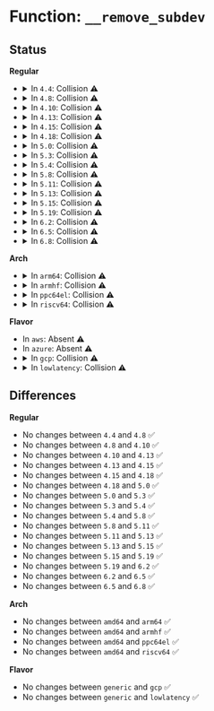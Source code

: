 # Function: <code>__remove_subdev</code>

## Status
<b>Regular</b>
<ul>
<li>
<details>
<summary>In <code>4.4</code>: Collision ⚠️</summary>

```c
int __remove_subdev(struct device *dev, void *unused);
```

**Collision:** Static-Static Collision

**Inline:** No

**Transformation:** False

**Instances:**

```
In drivers/mfd/da903x.c (ffffffff8158c0f0)
Location: drivers/mfd/da903x.c:451
Inline: False
```
```
In drivers/mfd/adp5520.c (ffffffff81593200)
Location: drivers/mfd/adp5520.c:195
Inline: False
```
```
In drivers/mfd/tps6586x.c (ffffffff815938b0)
Location: drivers/mfd/tps6586x.c:220
Inline: False
```
**Symbols:**

```
ffffffff8158c0f0-ffffffff8158c106: __remove_subdev (STB_LOCAL)
ffffffff81593200-ffffffff81593216: __remove_subdev (STB_LOCAL)
ffffffff815938b0-ffffffff815938c6: __remove_subdev (STB_LOCAL)
```
</details>
</li>
<li>
<details>
<summary>In <code>4.8</code>: Collision ⚠️</summary>

```c
int __remove_subdev(struct device *dev, void *unused);
```

**Collision:** Static-Static Collision

**Inline:** No

**Transformation:** False

**Instances:**

```
In drivers/mfd/da903x.c (ffffffff815e1340)
Location: drivers/mfd/da903x.c:451
Inline: False
```
```
In drivers/mfd/adp5520.c (ffffffff815e8040)
Location: drivers/mfd/adp5520.c:195
Inline: False
```
```
In drivers/mfd/tps6586x.c (ffffffff815e8730)
Location: drivers/mfd/tps6586x.c:220
Inline: False
```
**Symbols:**

```
ffffffff815e1340-ffffffff815e1356: __remove_subdev (STB_LOCAL)
ffffffff815e8040-ffffffff815e8056: __remove_subdev (STB_LOCAL)
ffffffff815e8730-ffffffff815e8746: __remove_subdev (STB_LOCAL)
```
</details>
</li>
<li>
<details>
<summary>In <code>4.10</code>: Collision ⚠️</summary>

```c
int __remove_subdev(struct device *dev, void *unused);
```

**Collision:** Static-Static Collision

**Inline:** No

**Transformation:** False

**Instances:**

```
In drivers/mfd/da903x.c (ffffffff8160dfe0)
Location: drivers/mfd/da903x.c:451
Inline: False
```
```
In drivers/mfd/adp5520.c (ffffffff81614e50)
Location: drivers/mfd/adp5520.c:195
Inline: False
```
```
In drivers/mfd/tps6586x.c (ffffffff81615540)
Location: drivers/mfd/tps6586x.c:220
Inline: False
```
**Symbols:**

```
ffffffff8160dfe0-ffffffff8160dff6: __remove_subdev (STB_LOCAL)
ffffffff81614e50-ffffffff81614e66: __remove_subdev (STB_LOCAL)
ffffffff81615540-ffffffff81615556: __remove_subdev (STB_LOCAL)
```
</details>
</li>
<li>
<details>
<summary>In <code>4.13</code>: Collision ⚠️</summary>

```c
int __remove_subdev(struct device *dev, void *unused);
```

**Collision:** Static-Static Collision

**Inline:** No

**Transformation:** False

**Instances:**

```
In drivers/mfd/da903x.c (ffffffff816220d0)
Location: drivers/mfd/da903x.c:451
Inline: False
```
```
In drivers/mfd/adp5520.c (ffffffff81628e40)
Location: drivers/mfd/adp5520.c:195
Inline: False
```
```
In drivers/mfd/tps6586x.c (ffffffff816294f0)
Location: drivers/mfd/tps6586x.c:220
Inline: False
```
**Symbols:**

```
ffffffff816220d0-ffffffff816220e6: __remove_subdev (STB_LOCAL)
ffffffff81628e40-ffffffff81628e56: __remove_subdev (STB_LOCAL)
ffffffff816294f0-ffffffff81629506: __remove_subdev (STB_LOCAL)
```
</details>
</li>
<li>
<details>
<summary>In <code>4.15</code>: Collision ⚠️</summary>

```c
int __remove_subdev(struct device *dev, void *unused);
```

**Collision:** Static-Static Collision

**Inline:** No

**Transformation:** False

**Instances:**

```
In drivers/mfd/da903x.c (ffffffff8168a910)
Location: drivers/mfd/da903x.c:451
Inline: False
```
```
In drivers/mfd/adp5520.c (ffffffff81691750)
Location: drivers/mfd/adp5520.c:195
Inline: False
```
```
In drivers/mfd/tps6586x.c (ffffffff81691e10)
Location: drivers/mfd/tps6586x.c:220
Inline: False
```
**Symbols:**

```
ffffffff8168a910-ffffffff8168a926: __remove_subdev (STB_LOCAL)
ffffffff81691750-ffffffff81691766: __remove_subdev (STB_LOCAL)
ffffffff81691e10-ffffffff81691e26: __remove_subdev (STB_LOCAL)
```
</details>
</li>
<li>
<details>
<summary>In <code>4.18</code>: Collision ⚠️</summary>

```c
int __remove_subdev(struct device *dev, void *unused);
```

**Collision:** Static-Static Collision

**Inline:** No

**Transformation:** False

**Instances:**

```
In drivers/mfd/da903x.c (ffffffff816c69c0)
Location: drivers/mfd/da903x.c:451
Inline: False
```
```
In drivers/mfd/adp5520.c (ffffffff816cd870)
Location: drivers/mfd/adp5520.c:195
Inline: False
```
```
In drivers/mfd/tps6586x.c (ffffffff816cdf40)
Location: drivers/mfd/tps6586x.c:220
Inline: False
```
**Symbols:**

```
ffffffff816c69c0-ffffffff816c69d6: __remove_subdev (STB_LOCAL)
ffffffff816cd870-ffffffff816cd886: __remove_subdev (STB_LOCAL)
ffffffff816cdf40-ffffffff816cdf56: __remove_subdev (STB_LOCAL)
```
</details>
</li>
<li>
<details>
<summary>In <code>5.0</code>: Collision ⚠️</summary>

```c
int __remove_subdev(struct device *dev, void *unused);
```

**Collision:** Static-Static Collision

**Inline:** No

**Transformation:** False

**Instances:**

```
In drivers/mfd/da903x.c (ffffffff816e7de0)
Location: drivers/mfd/da903x.c:451
Inline: False
```
```
In drivers/mfd/adp5520.c (ffffffff816eee30)
Location: drivers/mfd/adp5520.c:195
Inline: False
```
```
In drivers/mfd/tps6586x.c (ffffffff816ef560)
Location: drivers/mfd/tps6586x.c:220
Inline: False
```
**Symbols:**

```
ffffffff816e7de0-ffffffff816e7df6: __remove_subdev (STB_LOCAL)
ffffffff816eee30-ffffffff816eee46: __remove_subdev (STB_LOCAL)
ffffffff816ef560-ffffffff816ef576: __remove_subdev (STB_LOCAL)
```
</details>
</li>
<li>
<details>
<summary>In <code>5.3</code>: Collision ⚠️</summary>

```c
int __remove_subdev(struct device *dev, void *unused);
```

**Collision:** Static-Static Collision

**Inline:** No

**Transformation:** False

**Instances:**

```
In drivers/mfd/da903x.c (ffffffff817215c0)
Location: drivers/mfd/da903x.c:448
Inline: False
```
```
In drivers/mfd/adp5520.c (ffffffff817287e0)
Location: drivers/mfd/adp5520.c:196
Inline: False
```
```
In drivers/mfd/tps6586x.c (ffffffff81728c90)
Location: drivers/mfd/tps6586x.c:217
Inline: False
```
**Symbols:**

```
ffffffff817215c0-ffffffff817215d6: __remove_subdev (STB_LOCAL)
ffffffff817287e0-ffffffff817287f6: __remove_subdev (STB_LOCAL)
ffffffff81728c90-ffffffff81728ca6: __remove_subdev (STB_LOCAL)
```
</details>
</li>
<li>
<details>
<summary>In <code>5.4</code>: Collision ⚠️</summary>

```c
int __remove_subdev(struct device *dev, void *unused);
```

**Collision:** Static-Static Collision

**Inline:** No

**Transformation:** False

**Instances:**

```
In drivers/mfd/da903x.c (ffffffff81745860)
Location: drivers/mfd/da903x.c:448
Inline: False
```
```
In drivers/mfd/adp5520.c (ffffffff8174ca30)
Location: drivers/mfd/adp5520.c:196
Inline: False
```
```
In drivers/mfd/tps6586x.c (ffffffff8174cee0)
Location: drivers/mfd/tps6586x.c:217
Inline: False
```
**Symbols:**

```
ffffffff81745860-ffffffff81745876: __remove_subdev (STB_LOCAL)
ffffffff8174ca30-ffffffff8174ca46: __remove_subdev (STB_LOCAL)
ffffffff8174cee0-ffffffff8174cef6: __remove_subdev (STB_LOCAL)
```
</details>
</li>
<li>
<details>
<summary>In <code>5.8</code>: Collision ⚠️</summary>

```c
int __remove_subdev(struct device *dev, void *unused);
```

**Collision:** Static-Static Collision

**Inline:** No

**Transformation:** False

**Instances:**

```
In drivers/mfd/da903x.c (ffffffff81803510)
Location: drivers/mfd/da903x.c:448
Inline: False
```
```
In drivers/mfd/adp5520.c (ffffffff8180a5a0)
Location: drivers/mfd/adp5520.c:196
Inline: False
```
```
In drivers/mfd/tps6586x.c (ffffffff8180b0c0)
Location: drivers/mfd/tps6586x.c:217
Inline: False
```
**Symbols:**

```
ffffffff81803510-ffffffff81803526: __remove_subdev (STB_LOCAL)
ffffffff8180a5a0-ffffffff8180a5b6: __remove_subdev (STB_LOCAL)
ffffffff8180b0c0-ffffffff8180b0d6: __remove_subdev (STB_LOCAL)
```
</details>
</li>
<li>
<details>
<summary>In <code>5.11</code>: Collision ⚠️</summary>

```c
int __remove_subdev(struct device *dev, void *unused);
```

**Collision:** Static-Static Collision

**Inline:** No

**Transformation:** False

**Instances:**

```
In drivers/mfd/da903x.c (ffffffff81814260)
Location: drivers/mfd/da903x.c:448
Inline: False
```
```
In drivers/mfd/adp5520.c (ffffffff81819ed0)
Location: drivers/mfd/adp5520.c:196
Inline: False
```
```
In drivers/mfd/tps6586x.c (ffffffff8181a840)
Location: drivers/mfd/tps6586x.c:217
Inline: False
```
**Symbols:**

```
ffffffff81814260-ffffffff81814276: __remove_subdev (STB_LOCAL)
ffffffff81819ed0-ffffffff81819ee6: __remove_subdev (STB_LOCAL)
ffffffff8181a840-ffffffff8181a856: __remove_subdev (STB_LOCAL)
```
</details>
</li>
<li>
<details>
<summary>In <code>5.13</code>: Collision ⚠️</summary>

```c
int __remove_subdev(struct device *dev, void *unused);
```

**Collision:** Static-Static Collision

**Inline:** No

**Transformation:** False

**Instances:**

```
In drivers/mfd/da903x.c (ffffffff817f8940)
Location: drivers/mfd/da903x.c:448
Inline: False
```
```
In drivers/mfd/adp5520.c (ffffffff817fd5f0)
Location: drivers/mfd/adp5520.c:196
Inline: False
```
```
In drivers/mfd/tps6586x.c (ffffffff817fdf60)
Location: drivers/mfd/tps6586x.c:217
Inline: False
```
**Symbols:**

```
ffffffff817f8940-ffffffff817f8956: __remove_subdev (STB_LOCAL)
ffffffff817fd5f0-ffffffff817fd606: __remove_subdev (STB_LOCAL)
ffffffff817fdf60-ffffffff817fdf76: __remove_subdev (STB_LOCAL)
```
</details>
</li>
<li>
<details>
<summary>In <code>5.15</code>: Collision ⚠️</summary>

```c
int __remove_subdev(struct device *dev, void *unused);
```

**Collision:** Static-Static Collision

**Inline:** No

**Transformation:** False

**Instances:**

```
In drivers/mfd/da903x.c (ffffffff81881d90)
Location: drivers/mfd/da903x.c:448
Inline: False
```
```
In drivers/mfd/adp5520.c (ffffffff81887390)
Location: drivers/mfd/adp5520.c:196
Inline: False
```
```
In drivers/mfd/tps6586x.c (ffffffff81887c70)
Location: drivers/mfd/tps6586x.c:217
Inline: False
```
**Symbols:**

```
ffffffff81881d90-ffffffff81881da6: __remove_subdev (STB_LOCAL)
ffffffff81887390-ffffffff818873a6: __remove_subdev (STB_LOCAL)
ffffffff81887c70-ffffffff81887c86: __remove_subdev (STB_LOCAL)
```
</details>
</li>
<li>
<details>
<summary>In <code>5.19</code>: Collision ⚠️</summary>

```c
int __remove_subdev(struct device *dev, void *unused);
```

**Collision:** Static-Static Collision

**Inline:** No

**Transformation:** False

**Instances:**

```
In drivers/mfd/da903x.c (ffffffff819ca610)
Location: drivers/mfd/da903x.c:448
Inline: False
```
```
In drivers/mfd/adp5520.c (ffffffff819d0310)
Location: drivers/mfd/adp5520.c:196
Inline: False
```
```
In drivers/mfd/tps6586x.c (ffffffff819d0cb0)
Location: drivers/mfd/tps6586x.c:217
Inline: False
```
**Symbols:**

```
ffffffff819ca610-ffffffff819ca62c: __remove_subdev (STB_LOCAL)
ffffffff819d0310-ffffffff819d032c: __remove_subdev (STB_LOCAL)
ffffffff819d0cb0-ffffffff819d0ccc: __remove_subdev (STB_LOCAL)
```
</details>
</li>
<li>
<details>
<summary>In <code>6.2</code>: Collision ⚠️</summary>

```c
int __remove_subdev(struct device *dev, void *unused);
```

**Collision:** Static-Static Collision

**Inline:** No

**Transformation:** False

**Instances:**

```
In drivers/mfd/da903x.c (ffffffff81b41bb0)
Location: drivers/mfd/da903x.c:448
Inline: False
```
```
In drivers/mfd/adp5520.c (ffffffff81b493e0)
Location: drivers/mfd/adp5520.c:196
Inline: False
```
```
In drivers/mfd/tps6586x.c (ffffffff81b4a490)
Location: drivers/mfd/tps6586x.c:217
Inline: False
```
**Symbols:**

```
ffffffff81b41bb0-ffffffff81b41bcc: __remove_subdev (STB_LOCAL)
ffffffff81b493e0-ffffffff81b493fc: __remove_subdev (STB_LOCAL)
ffffffff81b4a490-ffffffff81b4a4ac: __remove_subdev (STB_LOCAL)
```
</details>
</li>
<li>
<details>
<summary>In <code>6.5</code>: Collision ⚠️</summary>

```c
int __remove_subdev(struct device *dev, void *unused);
```

**Collision:** Static-Static Collision

**Inline:** No

**Transformation:** False

**Instances:**

```
In drivers/mfd/da903x.c (ffffffff81b94e70)
Location: drivers/mfd/da903x.c:448
Inline: False
```
```
In drivers/mfd/adp5520.c (ffffffff81b9c830)
Location: drivers/mfd/adp5520.c:196
Inline: False
```
```
In drivers/mfd/tps6586x.c (ffffffff81b9d520)
Location: drivers/mfd/tps6586x.c:217
Inline: False
```
**Symbols:**

```
ffffffff81b94e70-ffffffff81b94e8c: __remove_subdev (STB_LOCAL)
ffffffff81b9c830-ffffffff81b9c84c: __remove_subdev (STB_LOCAL)
ffffffff81b9d520-ffffffff81b9d53c: __remove_subdev (STB_LOCAL)
```
</details>
</li>
<li>
<details>
<summary>In <code>6.8</code>: Collision ⚠️</summary>

```c
int __remove_subdev(struct device *dev, void *unused);
```

**Collision:** Static-Static Collision

**Inline:** No

**Transformation:** False

**Instances:**

```
In drivers/mfd/da903x.c (ffffffff81be8e40)
Location: drivers/mfd/da903x.c:448
Inline: False
```
```
In drivers/mfd/adp5520.c (ffffffff81bf0820)
Location: drivers/mfd/adp5520.c:196
Inline: False
```
```
In drivers/mfd/tps6586x.c (ffffffff81bf1510)
Location: drivers/mfd/tps6586x.c:219
Inline: False
```
**Symbols:**

```
ffffffff81be8e40-ffffffff81be8e5c: __remove_subdev (STB_LOCAL)
ffffffff81bf0820-ffffffff81bf083c: __remove_subdev (STB_LOCAL)
ffffffff81bf1510-ffffffff81bf152c: __remove_subdev (STB_LOCAL)
```
</details>
</li>
</ul>
<b>Arch</b>
<ul>
<li>
<details>
<summary>In <code>arm64</code>: Collision ⚠️</summary>

```c
int __remove_subdev(struct device *dev, void *unused);
```

**Collision:** Static-Static Collision

**Inline:** No

**Transformation:** False

**Instances:**

```
In drivers/mfd/da903x.c (ffff800010942078)
Location: drivers/mfd/da903x.c:448
Inline: False
```
```
In drivers/mfd/adp5520.c (ffff80001094af30)
Location: drivers/mfd/adp5520.c:196
Inline: False
```
```
In drivers/mfd/tps6586x.c (ffff80001094b520)
Location: drivers/mfd/tps6586x.c:217
Inline: False
```
**Symbols:**

```
ffff800010942078-ffff8000109420a8: __remove_subdev (STB_LOCAL)
ffff80001094af30-ffff80001094af60: __remove_subdev (STB_LOCAL)
ffff80001094b520-ffff80001094b550: __remove_subdev (STB_LOCAL)
```
</details>
</li>
<li>
<details>
<summary>In <code>armhf</code>: Collision ⚠️</summary>

```c
int __remove_subdev(struct device *dev, void *unused);
```

**Collision:** Static-Static Collision

**Inline:** No

**Transformation:** False

**Instances:**

```
In drivers/mfd/da903x.c (c0a2b094)
Location: drivers/mfd/da903x.c:448
Inline: False
```
```
In drivers/mfd/adp5520.c (c0a33be8)
Location: drivers/mfd/adp5520.c:196
Inline: False
```
```
In drivers/mfd/tps6586x.c (c0a34084)
Location: drivers/mfd/tps6586x.c:217
Inline: False
```
**Symbols:**

```
c0a2b094-c0a2b0b8: __remove_subdev (STB_LOCAL)
c0a33be8-c0a33c0c: __remove_subdev (STB_LOCAL)
c0a34084-c0a340a8: __remove_subdev (STB_LOCAL)
```
</details>
</li>
<li>
<details>
<summary>In <code>ppc64el</code>: Collision ⚠️</summary>

```c
int __remove_subdev(struct device *dev, void *unused);
```

**Collision:** Static-Static Collision

**Inline:** No

**Transformation:** False

**Instances:**

```
In drivers/mfd/da903x.c (c0000000009ead00)
Location: drivers/mfd/da903x.c:448
Inline: False
```
```
In drivers/mfd/adp5520.c (c0000000009f6960)
Location: drivers/mfd/adp5520.c:196
Inline: False
```
```
In drivers/mfd/tps6586x.c (c0000000009f6fe0)
Location: drivers/mfd/tps6586x.c:217
Inline: False
```
**Symbols:**

```
c0000000009ead00-c0000000009ead3c: __remove_subdev (STB_LOCAL)
c0000000009f6960-c0000000009f699c: __remove_subdev (STB_LOCAL)
c0000000009f6fe0-c0000000009f701c: __remove_subdev (STB_LOCAL)
```
</details>
</li>
<li>
<details>
<summary>In <code>riscv64</code>: Collision ⚠️</summary>

```c
int __remove_subdev(struct device *dev, void *unused);
```

**Collision:** Static-Static Collision

**Inline:** No

**Transformation:** False

**Instances:**

```
In drivers/mfd/da903x.c (ffffffe0005b518a)
Location: drivers/mfd/da903x.c:448
Inline: False
```
```
In drivers/mfd/adp5520.c (ffffffe0005bc7c8)
Location: drivers/mfd/adp5520.c:196
Inline: False
```
```
In drivers/mfd/tps6586x.c (ffffffe0005bcc3e)
Location: drivers/mfd/tps6586x.c:217
Inline: False
```
**Symbols:**

```
ffffffe0005b518a-ffffffe0005b51b8: __remove_subdev (STB_LOCAL)
ffffffe0005bc7c8-ffffffe0005bc7f6: __remove_subdev (STB_LOCAL)
ffffffe0005bcc3e-ffffffe0005bcc6c: __remove_subdev (STB_LOCAL)
```
</details>
</li>
</ul>
<b>Flavor</b>
<ul>
<li>
In <code>aws</code>: Absent ⚠️
</li>
<li>
In <code>azure</code>: Absent ⚠️
</li>
<li>
<details>
<summary>In <code>gcp</code>: Collision ⚠️</summary>

```c
int __remove_subdev(struct device *dev, void *unused);
```

**Collision:** Static-Static Collision

**Inline:** No

**Transformation:** False

**Instances:**

```
In drivers/mfd/da903x.c (ffffffff81738d20)
Location: drivers/mfd/da903x.c:448
Inline: False
```
```
In drivers/mfd/adp5520.c (ffffffff8173fef0)
Location: drivers/mfd/adp5520.c:196
Inline: False
```
```
In drivers/mfd/tps6586x.c (ffffffff817403a0)
Location: drivers/mfd/tps6586x.c:217
Inline: False
```
**Symbols:**

```
ffffffff81738d20-ffffffff81738d36: __remove_subdev (STB_LOCAL)
ffffffff8173fef0-ffffffff8173ff06: __remove_subdev (STB_LOCAL)
ffffffff817403a0-ffffffff817403b6: __remove_subdev (STB_LOCAL)
```
</details>
</li>
<li>
<details>
<summary>In <code>lowlatency</code>: Collision ⚠️</summary>

```c
int __remove_subdev(struct device *dev, void *unused);
```

**Collision:** Static-Static Collision

**Inline:** No

**Transformation:** False

**Instances:**

```
In drivers/mfd/da903x.c (ffffffff81754160)
Location: drivers/mfd/da903x.c:448
Inline: False
```
```
In drivers/mfd/adp5520.c (ffffffff8175b330)
Location: drivers/mfd/adp5520.c:196
Inline: False
```
```
In drivers/mfd/tps6586x.c (ffffffff8175b7e0)
Location: drivers/mfd/tps6586x.c:217
Inline: False
```
**Symbols:**

```
ffffffff81754160-ffffffff81754176: __remove_subdev (STB_LOCAL)
ffffffff8175b330-ffffffff8175b346: __remove_subdev (STB_LOCAL)
ffffffff8175b7e0-ffffffff8175b7f6: __remove_subdev (STB_LOCAL)
```
</details>
</li>
</ul>

## Differences
<b>Regular</b>
<ul>
<li>
No changes between <code>4.4</code> and <code>4.8</code> ✅
</li>
<li>
No changes between <code>4.8</code> and <code>4.10</code> ✅
</li>
<li>
No changes between <code>4.10</code> and <code>4.13</code> ✅
</li>
<li>
No changes between <code>4.13</code> and <code>4.15</code> ✅
</li>
<li>
No changes between <code>4.15</code> and <code>4.18</code> ✅
</li>
<li>
No changes between <code>4.18</code> and <code>5.0</code> ✅
</li>
<li>
No changes between <code>5.0</code> and <code>5.3</code> ✅
</li>
<li>
No changes between <code>5.3</code> and <code>5.4</code> ✅
</li>
<li>
No changes between <code>5.4</code> and <code>5.8</code> ✅
</li>
<li>
No changes between <code>5.8</code> and <code>5.11</code> ✅
</li>
<li>
No changes between <code>5.11</code> and <code>5.13</code> ✅
</li>
<li>
No changes between <code>5.13</code> and <code>5.15</code> ✅
</li>
<li>
No changes between <code>5.15</code> and <code>5.19</code> ✅
</li>
<li>
No changes between <code>5.19</code> and <code>6.2</code> ✅
</li>
<li>
No changes between <code>6.2</code> and <code>6.5</code> ✅
</li>
<li>
No changes between <code>6.5</code> and <code>6.8</code> ✅
</li>
</ul>
<b>Arch</b>
<ul>
<li>
No changes between <code>amd64</code> and <code>arm64</code> ✅
</li>
<li>
No changes between <code>amd64</code> and <code>armhf</code> ✅
</li>
<li>
No changes between <code>amd64</code> and <code>ppc64el</code> ✅
</li>
<li>
No changes between <code>amd64</code> and <code>riscv64</code> ✅
</li>
</ul>
<b>Flavor</b>
<ul>
<li>
No changes between <code>generic</code> and <code>gcp</code> ✅
</li>
<li>
No changes between <code>generic</code> and <code>lowlatency</code> ✅
</li>
</ul>
